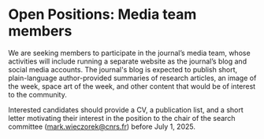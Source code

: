 # Open Positions: Media team members

We are seeking members to participate in the journal’s media team, whose activities will include running a separate website as the journal’s blog and social media accounts. The journal's blog is expected to publish short, plain-language author-provided summaries of research articles, an image of the week, space art of the week, and other content that would be of interest to the community.

Interested candidates should provide a CV, a publication list, and a short letter motivating their interest in the position to the chair of the search committee (mark.wieczorek@cnrs.fr) before July 1, 2025.
